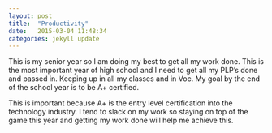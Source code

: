 ```yaml
---
layout: post
title:  "Productivity"
date:   2015-03-04 11:48:34
categories: jekyll update
---
```


This is my senior year so I am doing my best to get all my work done. This is the most important year of high school and I need to get all my PLP’s done and passed in. Keeping up in all my classes and in Voc. My goal by the end of the school year is to be A+ certified.

This is important because A+ is the entry level certification into the technology industry. I tend to slack on my work so staying on top of the game this year and getting my work done will help me achieve this.
